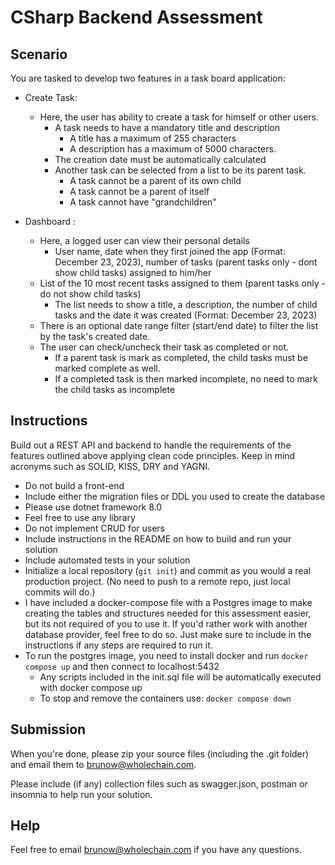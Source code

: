 # CSharp Backend Assessment

## Scenario

You are tasked to develop two features in a task board application:

- Create Task: 
    - Here, the user has ability to create a task for himself or other users.
        - A task needs to have a mandatory title and description
            - A title has a maximum of 255 characters
            - A description has a maximum of 5000 characters.
        - The creation date must be automatically calculated
        - Another task can be selected from a list to be its parent task.
            - A task cannot be a parent of its own child
            - A task cannot be a parent of itself
            - A task cannot have "grandchildren"

- Dashboard : 
    - Here, a logged user can view their personal details
        - User name, date when they first joined the app (Format: December 23, 2023), number of tasks (parent tasks only - dont show child tasks) assigned to him/her
    - List of the 10 most recent tasks assigned to them (parent tasks only - do not show child tasks) 
        - The list needs to show a title, a description, the number of child tasks and the date it was created (Format: December 23, 2023)
    - There is an optional date range filter (start/end date) to filter the list by the task's created date. 
    - The user can check/uncheck their task as completed or not.
        - If a parent task is mark as completed, the child tasks must be marked complete as well.
        - If a completed task is then marked incomplete, no need to mark the child tasks as incomplete

        
## Instructions

Build out a REST API and backend to handle the requirements of the features outlined above
applying clean code principles. Keep in mind acronyms such as SOLID, KISS, DRY and YAGNI.


- Do not build a front-end
- Include either the migration files or DDL you used to create the database
- Please use dotnet framework 8.0
- Feel free to use any library
- Do not implement CRUD for users
- Include instructions in the README on how to build and run your solution
- Include automated tests in your solution
- Initialize a local repository (`git init`) and commit as you would a real production project. (No need to push to a remote repo, just local commits will do.)
- I have included a docker-compose file with a Postgres image to make creating the tables and structures needed for this assessment easier, but its not required of you to use it. If you'd rather work with another database provider, feel free to do so. Just make sure to include in the instructions if any steps are required to run it.
- To run the postgres image, you need to install docker and run `docker compose up` and then connect to localhost:5432
    - Any scripts included in the init.sql file will be automatically executed with docker compose up
    - To stop and remove the containers use: `docker compose down`

## Submission

When you're done, please zip your source files (including the .git folder) and email them to brunow@wholechain.com.

Please include (if any) collection files such as swagger.json, postman or insomnia to help run your solution. 

## Help

Feel free to email brunow@wholechain.com if you have any questions.